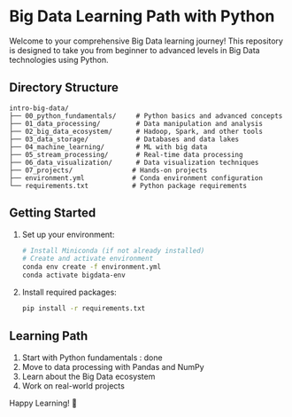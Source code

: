 # Big Data Learning Path with Python

Welcome to your comprehensive Big Data learning journey! This repository is designed to take you from beginner to advanced levels in Big Data technologies using Python.

## Directory Structure

```
intro-big-data/
├── 00_python_fundamentals/     # Python basics and advanced concepts
├── 01_data_processing/         # Data manipulation and analysis
├── 02_big_data_ecosystem/      # Hadoop, Spark, and other tools
├── 03_data_storage/            # Databases and data lakes
├── 04_machine_learning/        # ML with big data
├── 05_stream_processing/       # Real-time data processing
├── 06_data_visualization/      # Data visualization techniques
├── 07_projects/               # Hands-on projects
├── environment.yml            # Conda environment configuration
└── requirements.txt           # Python package requirements
```

## Getting Started

1. Set up your environment:
   ```bash
   # Install Miniconda (if not already installed)
   # Create and activate environment
   conda env create -f environment.yml
   conda activate bigdata-env
   ```

2. Install required packages:
   ```bash
   pip install -r requirements.txt
   ```

## Learning Path

1. Start with Python fundamentals : done 
2. Move to data processing with Pandas and NumPy
3. Learn about the Big Data ecosystem
4. Work on real-world projects

Happy Learning! 🚀
